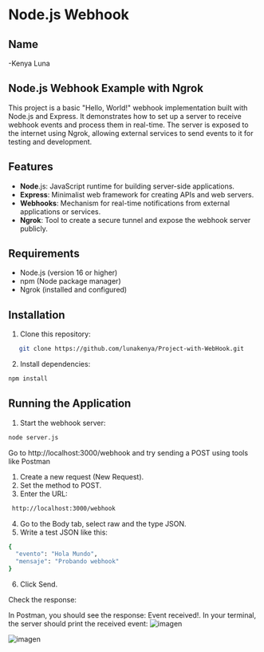 # Node.js Webhook
## Name

-Kenya Luna

## Node.js Webhook Example with Ngrok

This project is a basic "Hello, World!" webhook implementation built with Node.js and Express. It demonstrates how to set up a server to receive webhook events and process them in real-time. The server is exposed to the internet using Ngrok, allowing external services to send events to it for testing and development.

## Features

   - **Node**.js: JavaScript runtime for building server-side applications.
   - **Express**: Minimalist web framework for creating APIs and web servers.
   - **Webhooks**: Mechanism for real-time notifications from external applications or services.
   - **Ngrok**: Tool to create a secure tunnel and expose the webhook server publicly.

## Requirements

 - Node.js (version 16 or higher)
 - npm (Node package manager)
 - Ngrok (installed and configured)

## Installation
1. Clone this repository:
```bash
   git clone https://github.com/lunakenya/Project-with-WebHook.git
   ```
2. Install dependencies:
```bash
npm install
   ```
## Running the Application
1. Start the webhook server:
```bash
node server.js
   ```
Go to http://localhost:3000/webhook and try sending a POST using tools like Postman

1. Create a new request (New Request).
2. Set the method to POST.
3. Enter the URL:
```bash 
 http://localhost:3000/webhook
```
4. Go to the Body tab, select raw and the type JSON.
5. Write a test JSON like this:
```bash 
{
  "evento": "Hola Mundo",
  "mensaje": "Probando webhook"
}
```
6. Click Send.

Check the response:

In Postman, you should see the response: Event received!.
In your terminal, the server should print the received event:
![imagen](https://github.com/user-attachments/assets/a20d1d71-6a9b-44b0-905d-1ce5f2d40b12)

![imagen](https://github.com/user-attachments/assets/8c6c870a-09a7-40bd-bef4-7a3ae5c34aa9)
